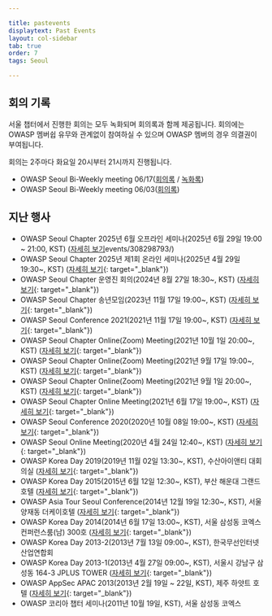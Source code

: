 ```yaml
---

title: pastevents
displaytext: Past Events
layout: col-sidebar
tab: true
order: 7
tags: Seoul

---
```


## 회의 기록
서울 챕터에서 진행한 회의는 모두 녹화되며 회의록과 함께 제공됩니다.
회의에는 OWASP 멤버쉽 유무와 관계없이 참여하실 수 있으며 OWASP 멤버의 경우 의결권이 부여됩니다.

회의는 2주마다 화요일 20시부터 21시까지 진행됩니다.
- OWASP Seoul Bi-Weekly meeting 06/17([회의록](https://docs.google.com/document/d/1yWqUaWiUMOASoxx9y8aDP98yKdPxD_7gT5F4Tex8RxM/edit?tab=t.0) / [녹화록](https://drive.google.com/file/d/1lJC6eYsag2pJuXUElwX7-KuRbXXTyO9g/view?usp=sharing))
- OWASP Seoul Bi-Weekly meeting 06/03([회의록](https://docs.google.com/document/d/1msk6J_7PcjqE8ehv9uUXa07RPXxc1KrMcm2D0U8W7LI/edit?tab=t.0))

## 지난 행사

- OWASP Seoul Chapter 2025년 6월 오프라인 세미나(2025년 6월 29일 19:00 ~ 21:00, KST) ([자세히 보기](https://www.meetup.com/owasp-seoul/)events/308298793/)
- OWASP Seoul Chapter 2025년 제1회 온라인 세미나(2025년 4월 29일 19:30\~, KST) ([자세히 보기](https://www.meetup.com/ko-KR/owasp-seoul/events/307060143/){: target="_blank"})
- OWASP Seoul Chapter 운영진 회의(2024년 8월 27일 18:30\~, KST) ([자세히 보기](https://www.meetup.com/ko-KR/owasp-seoul/events/303059641/){: target="_blank"})
- OWASP Seoul Chapter 송년모임(2023년 11월 17일 19:00\~, KST) ([자세히 보기](https://www.meetup.com/owasp-seoul/events/295901662/){: target="_blank"})
- OWASP Seoul Conference 2021(2021년 11월 17일 19:00\~, KST) ([자세히 보기](https://www.meetup.com/ko-KR/owasp-seoul/events/280484529/){: target="_blank"})
- OWASP Seoul Chapter Online(Zoom) Meeting(2021년 10월 1일 20:00\~, KST) ([자세히 보기](https://www.meetup.com/ko-KR/owasp-seoul/events/281132616/){: target="_blank"})
- OWASP Seoul Chapter Online(Zoom) Meeting(2021년 9월 17일 19:00\~, KST) ([자세히 보기](https://www.meetup.com/owasp-seoul/events/280484617/){: target="_blank"})
- OWASP Seoul Chapter Online(Zoom) Meeting(2021년 9월 1일 20:00\~, KST) ([자세히 보기](https://www.meetup.com/owasp-seoul/events/280481157/){: target="_blank"})
- OWASP Seoul Chapter Online Meeting(2021년 6월 17일 19:00\~, KST) ([자세히 보기](https://www.meetup.com/owasp-seoul/events/278465751/){: target="_blank"})
- OWASP Seoul Conference 2020(2020년 10월 08일 19:00\~, KST) ([자세히 보기](https://www.meetup.com/owasp-seoul/events/273498395/){: target="_blank"})
- OWASP Seoul Online Meeting(2020년 4월 24일 12:40\~, KST) ([자세히 보기](https://www.meetup.com/owasp-seoul/events/270038687/){: target="_blank"})
- OWASP Korea Day 2019(2019년 11월 02일 13:30\~, KST), 수산아이앤티 대회의실 ([자세히 보기](https://wiki.owasp.org/index.php/Seoul#tab=Events){: target="_blank"})
- OWASP Korea Day 2015(2015년 6월 12일 12:30\~, KST), 부산 해운대 그랜드 호텔 ([자세히 보기](https://www.boannews.com/media/view.asp?idx=46330&page=1&kind=2){: target="_blank"})
- OWASP Asia Tour Seoul Conference(2014년 12월 19일 12:30\~, KST), 서울 양재동 더케이호텔 ([자세히 보기](https://wiki.owasp.org/index.php/AsiaTour2014#tab=Seoul){: target="_blank"})
- OWASP Korea Day 2014(2014년 6월 17일 13:00\~, KST), 서울 삼성동 코엑스 컨퍼런스룸(남) 300호 ([자세히 보기](https://www.boannews.com/media/view.asp?idx=41252&page=1&kind=3){: target="_blank"})
- OWASP Korea Day 2013-2(2013년 7월 13일 09:00\~, KST), 한국무선인터넷산업연합회
- OWASP Korea Day 2013-1(2013년 4월 27일 09:00\~, KST), 서울시 강남구 삼성동 164-3 JPLUS TOWER ([자세히 보기](https://www.boannews.com/media/view.asp?idx=35841&page=1&kind=3){: target="_blank"})
- OWASP AppSec APAC 2013(2013년 2월 19일 \~ 22일, KST), 제주 하얏트 호텔 ([자세히 보기](https://wiki.owasp.org/index.php/AppSecAsiaPac2013){: target="_blank"})
- OWASP 코리아 챕터 세미나(2011년 10월 19일, KST), 서울 삼성동 코엑스

